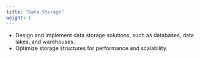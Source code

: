 ```yaml
---
title: "Data Storage"
weight: 1
---
```


- Design and implement data storage solutions, such as databases, data lakes, and warehouses.
- Optimize storage structures for performance and scalability.